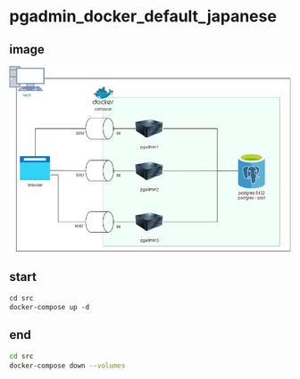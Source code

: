 # pgadmin_docker_default_japanese

## image
![image](image.png)

## start
```sh:
cd src
docker-compose up -d
```

## end
```sh
cd src
docker-compose down --volumes
```

